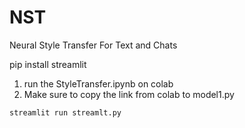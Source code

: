# NST
Neural Style Transfer For Text and Chats

pip install streamlit

1. run the StyleTransfer.ipynb on colab
2. Make sure to copy the link from colab to model1.py 

`streamlit run streamlt.py`

